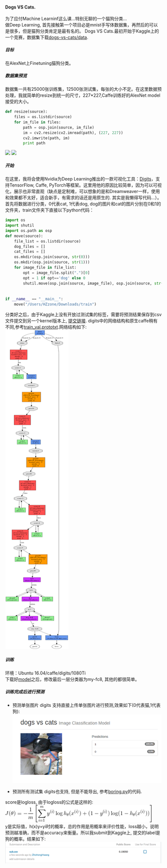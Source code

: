 #### Dogs VS Cats.

为了应付Machine Learninf这么课...特别无聊的一个猫狗分类...  
做Deep Learning, 首先接触第一个项目必是mnist手写体数据集，再然后的可以是很多，但是猫狗分类肯定是最有名的。 
Dogs VS Cats.最初开始于Kaggle上的一个竞赛，数据集下载[dogs-vs-cats/data](https://www.kaggle.com/c/dogs-vs-cats/data).
##### 目标
在AlexNet上Finetuning猫狗分类。
##### 数据集预览
数据集一共有25000张训练集，12500张测试集，每张的大小不定。在这里数据预处理，我就简单的resize到统一的尺寸，227*227,Caffe训练好的AlexNet model接受的大小。
```python
def resize(source):
	files = os.listdir(source)
	for im_file in files:
		path = osp.join(source, im_file)
		im = cv2.resize(cv2.imread(path), (227, 227))	
		cv2.imwrite(path, im)
		print path
```
![](http://omoitwcai.bkt.clouddn.com/2017-11-14-1.jpg)
![](http://omoitwcai.bkt.clouddn.com/2017-11-14-12487.jpg)
##### 开始
在这里，我将会使用Nvidia为Deep Learning推出的一款可视化工具：[Digits](https://github.com/NVIDIA/DIGITS)，支持TensorFlow, Caffe, PyTorch等框架。这里用他的原因比较简单，因为可以可视化，展示也非常直观（缺点是定制难，可以想象的是和Dreamweaver一样，使用和效果都不太好，适合新手，有需求的话还是用原生的. 其实是我懒得写代码...）。  
首先将数据进行分类，0代表cat, 1代表dog, dog的图片和cat的图片分别在0和1的文件夹，train文件夹下直接以下python代码：
```python
import os
import shutil
import os.path as osp
def move(source):
    file_list = os.listdir(source)
    dog_files = []
    cat_files = []
    os.mkdir(osp.join(source, str(0)))
    os.mkdir(osp.join(source, str(1)))
    for image_file in file_list:
        opt = image_file.split(".")[0]
        opt = 1 if opt=='dog' else 0
        shutil.move(osp.join(source, image_file), osp.join(source, str(opt)))


if __name__ == "__main__":
    move("/Users/HZzone/Downloads/train")
```
分类好之后，由于Kaggle上没有开放过测试集的标签，需要将预测结果保存到csv文件提交到另一个kernel版本上, [提交链接](https://www.kaggle.com/c/dogs-vs-cats-redux-kernels-edition/submit). 
digits中的网络结构和原生caffe稍有不同,参考[train_val.prototxt](./train_val.prototxt).网络结构如下:   
![](pic/2.png)
##### 训练
环境：Ubuntu 16.04/caffe/digits/1080Ti     
下载好[model](https://github.com/BVLC/caffe/tree/master/models/bvlc_alexnet)之后，修改最后一层分类器为my-fc8, 其他的都很简单。

##### 训练完成后进行预测
* 预测单张图片
  digits 支持直接上传单张图片进行预测,效果如下(0代表猫,1代表狗):     
  ![](pic/1.png)

* 预测所有测试集
  digits也支持, 但是不能导出, 参考[boring.py](./boring.py)的代码. 

score是logloss, 由于logloss的公式是这样的:  
![](pic/5.gif)  
y是实际值，h(x)y=yi时的概率，总的作用是用概率来评价性能，loss越小，说明预测越准确，而不是accuracy来衡量。所以我submit到Kaggle上, 提交的label是狗的概率。结果如下:
![](pic/3.png)
